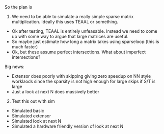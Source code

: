 So the plan is 
1) We need to be able to simulate a really simple sparse matrix multiplication. Ideally this uses TEAAL or something.
- Ok after testing, TEAAL is entirely unfeasable. Instead we need to come up with some way to argue that large matrices are useful.
- So maybe just estimate how long a matrix takes using sparseloop (this is much faster)
- Ok, but these assume perfect intersections. What about imperfect intersections?

Big news:
- Extensor does poorly with skipping giving zero speedup on NN style worklaods since the sparsity is not high enough for large skips if S/T is large
- Just a look at next N does massively better


2) Test this out with sim
- Simulated basic
- Simulated extensor
- Simulated look at next N
- Simulated a hardware friendly version of look at next N

